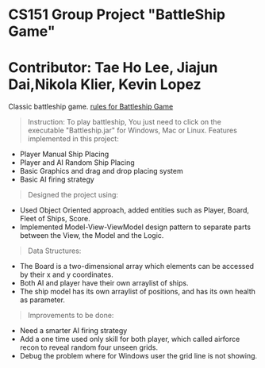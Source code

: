 # CS151 Group Project "BattleShip Game"
# Contributor: Tae Ho Lee, Jiajun Dai,Nikola Klier, Kevin Lopez
Classic battleship game. [rules for Battleship Game](https://en.wikipedia.org/wiki/Battleship_(game))
> Instruction:
To play battleship,
You just need to click on the executable "Battleship.jar" for Windows, Mac or Linux.
> Features implemented in this project:
* Player Manual Ship Placing
* Player and AI Random Ship Placing
* Basic Graphics and drag and drop placing system
* Basic AI firing strategy

> Designed the project using:
* Used Object Oriented approach, added entities such as Player, Board, Fleet of Ships, Score.
* Implemented Model-View-ViewModel design pattern to separate parts between the View, the Model and the Logic.

> Data Structures:
* The Board is a two-dimensional array which elements can be accessed by their x and y coordinates.
* Both AI and player have their own arraylist of ships.
* The ship model has its own arraylist of positions, and has its own health as parameter.

> Improvements to be done:
* Need a smarter AI firing strategy
* Add a one time used only skill for both player, which called airforce recon to reveal random four unseen grids.
* Debug the problem where for Windows user the grid line is not showing.
